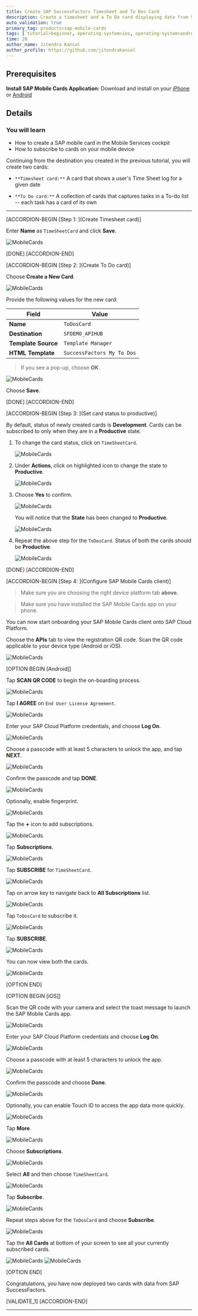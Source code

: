 ```yaml
---
title: Create SAP SuccessFactors Timesheet and To Dos Card
description: Create a timesheet and a To Do card displaying data from SAP SuccessFactors.
auto_validation: true
primary_tag: products>sap-mobile-cards
tags: [ tutorial>beginner, operating-system>ios, operating-system>android, topic>mobile, products>sap-cloud-platform, products>sap-mobile-cards, software-product-function>sap-cloud-platform-mobile-services ]
time: 20
author_name: Jitendra Kansal
author_profile: https://github.com/jitendrakansal
---
```


## Prerequisites
**Install SAP Mobile Cards Application:** Download and install on your [iPhone](https://itunes.apple.com/us/app/sap-content-to-go/id1168110623?mt=8) or [Android](https://play.google.com/store/apps/details?id=com.sap.content2go)

## Details
### You will learn
  - How to create a SAP mobile card in the Mobile Services cockpit
  - How to subscribe to cards on your mobile device

Continuing from the destination you created in the previous tutorial, you will create two cards:

  - `**Timesheet card:**` A card that shows a user's Time Sheet log for a given date

  - `**To Do card:**` A collection of cards that captures tasks in a To-do list -- each task has a card of its own

---

[ACCORDION-BEGIN [Step 1: ](Create Timesheet card)]

Enter **Name** as `TimeSheetCard` and click **Save**.

![MobileCards](img_1.png)

[DONE]
[ACCORDION-END]

[ACCORDION-BEGIN [Step 2: ](Create To Do card)]

Choose **Create a New Card**.

![MobileCards](img_4.png)

Provide the following values for the new card:

| Field | Value |
|----|----|
| **Name** | `ToDosCard` |
| **Destination** | `SFDEMO_APIHUB` |
| **Template Source** | `Template Manager` |
| **HTML Template** | `SuccessFactors My To Dos` |

> If you see a pop-up, choose **OK**.

![MobileCards](img_5.png)

Choose **Save**.

[DONE]
[ACCORDION-END]

[ACCORDION-BEGIN [Step 3: ](Set card status to productive)]

By default, status of newly created cards is **Development**. Cards can be subscribed to only when they are in a **Productive** state.

1. To change the card status, click on `TimeSheetCard`.

    ![MobileCards](img_5.1.png)

2. Under **Actions**, click on highlighted icon to change the state to **Productive**.

    ![MobileCards](img_5.2.png)

3. Choose **Yes** to confirm.

    ![MobileCards](img_5.3.png)

    You will notice that the **State** has been changed to **Productive**.

    ![MobileCards](img_5.4.png)

4. Repeat the above step for the `ToDosCard`. Status of both the cards should be **Productive**.

    ![MobileCards](img_5.5.png)

[DONE]
[ACCORDION-END]

[ACCORDION-BEGIN [Step 4: ](Configure SAP Mobile Cards client)]

>Make sure you are choosing the right device platform tab **above**.

>Make sure you have installed the SAP Mobile Cards app on your phone.

You can now start onboarding your SAP Mobile Cards client onto SAP Cloud Platform.

Choose the **APIs** tab to view the registration QR code. Scan the QR code applicable to your device type (Android or iOS).

![MobileCards](img_101.png)

[OPTION BEGIN [Android]]

Tap **SCAN QR CODE** to begin the on-boarding process.

![MobileCards](img_1.jpg)

Tap **I AGREE** on `End User License Agreement`.

![MobileCards](img_2.jpg)

Enter your SAP Cloud Platform credentials, and choose **Log On**.

![MobileCards](img_3.jpg)

Choose a passcode with at least 5 characters to unlock the app, and tap **NEXT**.

![MobileCards](img_4.jpg)

Confirm the passcode and tap **DONE**.

![MobileCards](img_5.jpg)

Optionally, enable fingerprint.

![MobileCards](img_6.jpg)

Tap the **+** icon to add subscriptions.

![MobileCards](img_7.jpg)

Tap **Subscriptions**.

![MobileCards](img_8.jpg)

Tap **SUBSCRIBE** for `TimeSheetCard`.

![MobileCards](img_9.jpg)

Tap on arrow key to navigate back to **All Subscriptions** list.

![MobileCards](img_201.png)

Tap `ToDosCard` to subscribe it.

![MobileCards](img_202.png)

Tap **SUBSCRIBE**.

![MobileCards](img_10.jpg)

You can now view both the cards.

![MobileCards](img_11.jpg)

[OPTION END]

[OPTION BEGIN [iOS]]

Scan the QR code with your camera and select the toast message to launch the SAP Mobile Cards app.

![MobileCards](img_017.png)

Enter your SAP Cloud Platform credentials and choose **Log On**.

![MobileCards](IMG_1.1.PNG)

Choose a passcode with at least 5 characters to unlock the app.

![MobileCards](IMG_1.2.PNG)

Confirm the passcode and choose **Done**.

![MobileCards](IMG_1.3.PNG)

Optionally, you can enable Touch ID to access the app data more quickly.

![MobileCards](IMG_1.4.PNG)

Tap **More**.

![MobileCards](IMG_1.5.PNG)

Choose **Subscriptions**.

![MobileCards](IMG_1.6.PNG)

Select **All** and then choose `TimeSheetCard`.

![MobileCards](IMG_1.7.PNG)

Tap **Subscribe**.

![MobileCards](IMG_1.8.PNG)

Repeat steps above for the `ToDosCard` and choose **Subscribe**.

![MobileCards](IMG_1.9.PNG)

Tap the **All Cards** at bottom of your screen to see all your currently subscribed cards.

![MobileCards](IMG_1.10.PNG)
![MobileCards](IMG_1.11.PNG)

[OPTION END]

Congratulations, you have now deployed two cards with data from SAP SuccessFactors.

[VALIDATE_1]
[ACCORDION-END]

---
